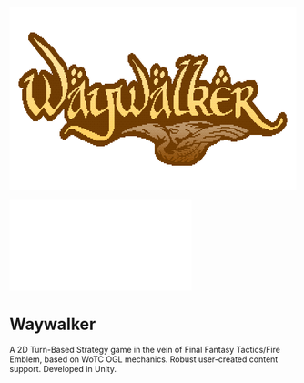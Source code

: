 <p>
  <img width="640" height="320" src="logo_shine.gif">
</p>

<img src="header.svg" width="320" height="160">


# Waywalker
A 2D Turn-Based Strategy game in the vein of Final Fantasy Tactics/Fire Emblem, based on WoTC OGL mechanics. Robust user-created content support. Developed in Unity.
